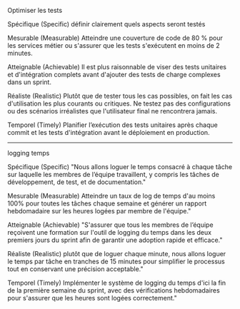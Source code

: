 Optimiser les tests

Spécifique (Specific)
définir clairement quels aspects seront testés

Mesurable (Measurable)
Atteindre une couverture de code de 80 % pour les services métier ou s'assurer que les tests s'exécutent en moins de 2 minutes.

Atteignable (Achievable)
Il est plus raisonnable de viser des tests unitaires et d'intégration complets avant d'ajouter des tests de charge complexes dans un sprint.

Réaliste (Realistic)
Plutôt que de tester tous les cas possibles, on fait les cas d'utilisation les plus courants ou critiques. Ne testez pas des configurations ou des scénarios irréalistes que l'utilisateur final ne rencontrera jamais.

Temporel (Timely)
Planifier l’exécution des tests unitaires après chaque commit et les tests d'intégration avant le déploiement en production.

--------------------------------------------
logging temps


Spécifique (Specific)
"Nous allons loguer le temps consacré à chaque tâche sur laquelle les membres de l’équipe travaillent, y compris les tâches de développement, de test, et de documentation."


Mesurable (Measurable)
Atteindre un taux de log de temps d'au moins 100% pour toutes les tâches chaque semaine et générer un rapport hebdomadaire sur les heures logées par membre de l'équipe."

Atteignable (Achievable)
"S'assurer que tous les membres de l’équipe reçoivent une formation sur l'outil de logging du temps dans les deux premiers jours du sprint afin de garantir une adoption rapide et efficace."

Réaliste (Realistic)
plutôt que de loguer chaque minute, nous allons loguer le temps par tâche en tranches de 15 minutes pour simplifier le processus tout en conservant une précision acceptable."

Temporel (Timely)
Implémenter le système de logging du temps d'ici la fin de la première semaine du sprint, avec des vérifications hebdomadaires pour s'assurer que les heures sont logées correctement."
